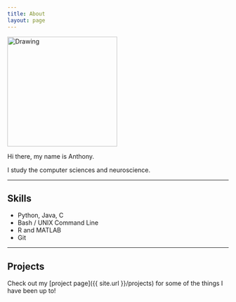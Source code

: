 ```yaml
---
title: About
layout: page
---
```


<img src="{{ site.url }}/{{ site.picture }}" alt="Drawing" style="width: 250px;"/>


<p>Hi there, my name is Anthony.</p>

<p>I study the computer sciences and neuroscience.</p>

---

<h2>Skills</h2>

<ul class="skill-list">
	<li>Python, Java, C</li>
	<li>Bash / UNIX Command Line</li>
	<li>R and MATLAB</li>
	<li>Git</li>
</ul>

---

<h2>Projects</h2>

Check out my [project page]({{ site.url }}/projects) for some of the things I have been up to!
